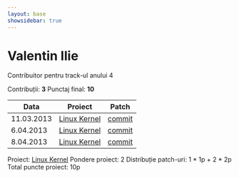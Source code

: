 ```yaml
---
layout: base
showsidebar: true
---
```


# Valentin Ilie

Contribuitor pentru track-ul anului 4

Contribuții: **3**
Punctaj final: **10**

|Data |Proiect | Patch |
|-----|--------|-------|
|11.03.2013|[Linux Kernel][kernel]|[commit](https://lkml.org/lkml/2013/3/10/220)|
| 6.04.2013|[Linux Kernel][kernel]|[commit](https://git.kernel.org/cgit/linux/kernel/git/gregkh/staging.git/commit/?h=staging-next&id=c6ac992b8f9225ac1aa6ac36cc5d7adb504a35ef)|
| 8.04.2013|[Linux Kernel][kernel]|[commit](https://git.kernel.org/cgit/linux/kernel/git/gregkh/staging.git/commit/?h=staging-next&id=dd7cc7e41825acd290fcd6aae08162ded5885693)|

Proiect: [Linux Kernel][kernel]
Pondere proiect: 2
Distribuție patch-uri: 1 * 1p + 2 * 2p
Total puncte proiect: 10p

[kernel]: http://www.kernel.org "Linux kernel"
